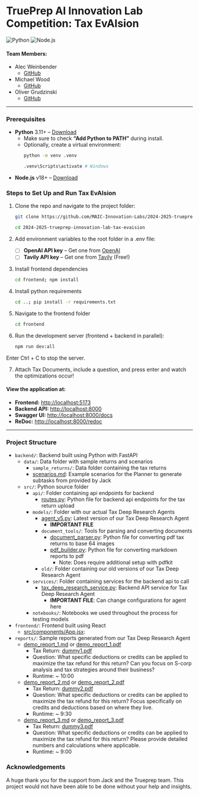 # **TruePrep AI Innovation Lab Competition: Tax EvAIsion**

![Python](https://img.shields.io/badge/Python-3.11+-blue)
![Node.js](https://img.shields.io/badge/Node.js-v18+-brightgreen)


#### **Team Members:**
- Alec Weinbender
   - [GitHub](https://github.com/weinbendera)
- Michael Wood
   - [GitHub](https://github.com/woodrmichael)
- Oliver Grudzinski
   - [GitHub](https://github.com/grudzinskio)

---

###  Prerequisites

- **Python** 3.11+ – [Download](https://www.python.org/downloads/)
   - Make sure to check **“Add Python to PATH”** during install.
  - Optionally, create a virtual environment:
    ```bash
    python -m venv .venv

    .venv\Scripts\activate # Windows
    ```
- **Node.js** v18+ – [Download](https://nodejs.org/en)

  

### **Steps to Set Up and Run Tax EvAIsion**

1. Clone the repo and navigate to the project folder:
   ```bash
   git clone https://github.com/MAIC-Innovation-Labs/2024-2025-trueprep-innovation-lab-tax-evaision.git

   cd 2024-2025-trueprep-innovation-lab-tax-evaision
   ```

2. Add environment variables to the root folder in a .env file:

   - [ ] **OpenAI API key** – Get one from [OpenAI](https://platform.openai.com/signup)
   - [ ] **Tavily API key** – Get one from [Tavily](https://tavily.com/) (Free!)

3. Install frontend dependencies
   ```bash
   cd frontend; npm install
   ```
   
4. Install python requirements
   ```bash
   cd ..; pip install -r requirements.txt
   ```
   
5.  Navigate to the frontend folder
    ```bash
    cd frontend
    ```

6. Run the development server (frontend + backend in parallel):
   ```bash
   npm run dev:all
   ```
Enter Ctrl + C to stop the server.


7. Attach Tax Documents, include a question, and press enter and watch the optimizations occur!


#### View the application at:
- **Frontend:** [http://localhost:5173](http://localhost:5173)
- **Backend API:** [http://localhost:8000](http://localhost:8000)
- **Swagger UI:** [http://localhost:8000/docs](http://localhost:8000/docs)
- **ReDoc:** [http://localhost:8000/redoc](http://localhost:8000/redoc)

---

### Project Structure

- `backend/`: Backend built using Python with FastAPI
   - `data/`: Data folder with sample returns and scenarios
      - `sample_returns/`: Data folder containing the tax returns
      - [scenarios.md](backend/data/scenarios.md): Example scenarios for the Planner to generate subtasks from provided by Jack
   - `src/`: Python source folder
      - `api/`: Folder containing api endpoints for backend
         - [routes.py](backend/src/api/routes.py): Python file for backend api endpoints for the tax return upload
      - `models/`: Folder with our actual Tax Deep Research Agents
         - [agent_v5.py](backend/src/models/agent_v5.py): Latest version of our Tax Deep Research Agent
            - **IMPORTANT FILE**
         - `document_tools/`: Tools for parsing and converting documents
            - [document_parser.py](backend/src/models/document_tools/document_parser.py): Python file for converting pdf tax returns to base 64 images
            - [pdf_builder.py](backend/src/models/document_tools/pdf_builder.py): Python file for converting markdown reports to pdf
               - Note: Does require additional setup with pdfkit
         - `old/`: Folder containing our old versions of our Tax Deep Research Agent
      - `services/`: Folder containing services for the backend api to call
         - [tax_deep_research_service.py](backend/src/services/tax_deep_research_service.py): Backend API service for Tax Deep Research Agent
            - **IMPORTANT FILE**: Can change configurations for agent here
      - `notebooks/`: Notebooks we used throughout the process for testing models
- `frontend/`: Frontend built using React
   - [src/components/App.jsx](frontend/src/components/App.jsx):
- `reports/`: Sample reports generated from our Tax Deep Research Agent
   - [demo_report_1.md](reports/demo_report_1.md) or [demo_report_1.pdf](reports/demo_report_1.pdf)
      - Tax Return: [dummy1.pdf](backend/data/sample_returns/dummy1.pdf)
      - Question: What specific deductions or credits can be applied to maximize the tax refund for this return? Can you focus on S-corp analysis and tax strategies around their business?
      - Runtime: ~ 10:00
   - [demo_report_2.md](reports/demo_report_2.md) or [demo_report_2.pdf](reports/demo_report_2.pdf)
      - Tax Return: [dummy2.pdf](backend/data/sample_returns/dummy2.pdf)
      - Question: What specific deductions or credits can be applied to maximize the tax refund for this return? Focus specifically on credits and deductions based on where they live.
      - Runtime: ~ 9:30
   - [demo_report_3.md](reports/demo_report_3.md) or [demo_report_3.pdf](reports/demo_report_3.pdf)
      - Tax Return: [dummy3.pdf](backend/data/sample_returns/dummy3.pdf)
      - Question: What specific deductions or credits can be applied to maximize the tax refund for this return? Please provide detailed numbers and calculations where applicable.
      - Runtime: ~ 9:00


### Acknowledgements

A huge thank you for the support from Jack and the Trueprep team. This project would not have been able to be done without your help and insights.